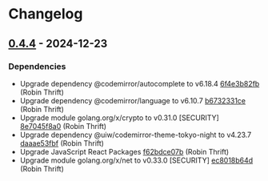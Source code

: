 # Changelog

## [0.4.4](https://github.com/RobinThrift/belt/releases/tag/v0.4.4) - 2024-12-23

### <!-- 4 -->Dependencies

- Upgrade dependency @codemirror/autocomplete to v6.18.4 [6f4e3b82fb](https://github.com/RobinThrift/belt/commit/6f4e3b82fb2debee5c55065feeffb66f3cd97821) (Robin Thrift)
- Upgrade dependency @codemirror/language to v6.10.7 [b6732331ce](https://github.com/RobinThrift/belt/commit/b6732331ceb8d7dfb4b9b04857aadea25d107ddb) (Robin Thrift)
- Upgrade module golang.org/x/crypto to v0.31.0 [SECURITY] [8e7045f8a0](https://github.com/RobinThrift/belt/commit/8e7045f8a075e5b9d0fcae08e27a295c289920b2) (Robin Thrift)
- Upgrade dependency @uiw/codemirror-theme-tokyo-night to v4.23.7 [daaae53fbf](https://github.com/RobinThrift/belt/commit/daaae53fbff1f0df5c873a69a1a3300abf84bd90) (Robin Thrift)
- Upgrade JavaScript React Packages [f62bdce07b](https://github.com/RobinThrift/belt/commit/f62bdce07b768d9e3127346a7fa63b8b975fa6d0) (Robin Thrift)
- Upgrade module golang.org/x/net to v0.33.0 [SECURITY] [ec8018b64d](https://github.com/RobinThrift/belt/commit/ec8018b64d0d59f39b6844e566e1ff62ee2f417b) (Robin Thrift)

[0.4.4]: https://github.com/RobinThrift/belt/compare/v0.4.3..v0.4.4

